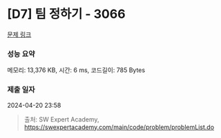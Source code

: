 # [D7] 팀 정하기 - 3066 

[문제 링크](https://swexpertacademy.com/main/code/problem/problemDetail.do?contestProbId=AV_WwlpqAAoDFAX7) 

### 성능 요약

메모리: 13,376 KB, 시간: 6 ms, 코드길이: 785 Bytes

### 제출 일자

2024-04-20 23:58



> 출처: SW Expert Academy, https://swexpertacademy.com/main/code/problem/problemList.do